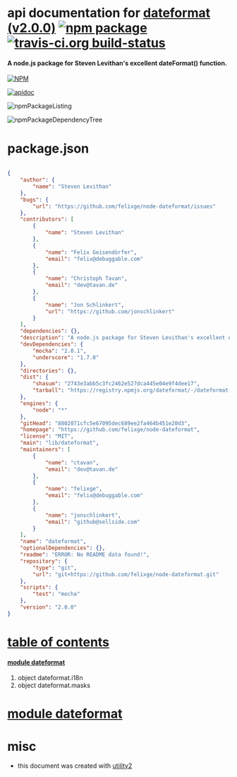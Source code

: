 # api documentation for  [dateformat (v2.0.0)](https://github.com/felixge/node-dateformat)  [![npm package](https://img.shields.io/npm/v/npmdoc-dateformat.svg?style=flat-square)](https://www.npmjs.org/package/npmdoc-dateformat) [![travis-ci.org build-status](https://api.travis-ci.org/npmdoc/node-npmdoc-dateformat.svg)](https://travis-ci.org/npmdoc/node-npmdoc-dateformat)
#### A node.js package for Steven Levithan's excellent dateFormat() function.

[![NPM](https://nodei.co/npm/dateformat.png?downloads=true)](https://www.npmjs.com/package/dateformat)

[![apidoc](https://npmdoc.github.io/node-npmdoc-dateformat/build/screenCapture.buildNpmdoc.browser.%2Fhome%2Ftravis%2Fbuild%2Fnpmdoc%2Fnode-npmdoc-dateformat%2Ftmp%2Fbuild%2Fapidoc.html.png)](https://npmdoc.github.io/node-npmdoc-dateformat/build/apidoc.html)

![npmPackageListing](https://npmdoc.github.io/node-npmdoc-dateformat/build/screenCapture.npmPackageListing.svg)

![npmPackageDependencyTree](https://npmdoc.github.io/node-npmdoc-dateformat/build/screenCapture.npmPackageDependencyTree.svg)



# package.json

```json

{
    "author": {
        "name": "Steven Levithan"
    },
    "bugs": {
        "url": "https://github.com/felixge/node-dateformat/issues"
    },
    "contributors": [
        {
            "name": "Steven Levithan"
        },
        {
            "name": "Felix Geisendörfer",
            "email": "felix@debuggable.com"
        },
        {
            "name": "Christoph Tavan",
            "email": "dev@tavan.de"
        },
        {
            "name": "Jon Schlinkert",
            "url": "https://github.com/jonschlinkert"
        }
    ],
    "dependencies": {},
    "description": "A node.js package for Steven Levithan's excellent dateFormat() function.",
    "devDependencies": {
        "mocha": "2.0.1",
        "underscore": "1.7.0"
    },
    "directories": {},
    "dist": {
        "shasum": "2743e3abb5c3fc2462e527dca445e04e9f4dee17",
        "tarball": "https://registry.npmjs.org/dateformat/-/dateformat-2.0.0.tgz"
    },
    "engines": {
        "node": "*"
    },
    "gitHead": "8802071cfc5e67095dec689ee2fa464b451e20d3",
    "homepage": "https://github.com/felixge/node-dateformat",
    "license": "MIT",
    "main": "lib/dateformat",
    "maintainers": [
        {
            "name": "ctavan",
            "email": "dev@tavan.de"
        },
        {
            "name": "felixge",
            "email": "felix@debuggable.com"
        },
        {
            "name": "jonschlinkert",
            "email": "github@sellside.com"
        }
    ],
    "name": "dateformat",
    "optionalDependencies": {},
    "readme": "ERROR: No README data found!",
    "repository": {
        "type": "git",
        "url": "git+https://github.com/felixge/node-dateformat.git"
    },
    "scripts": {
        "test": "mocha"
    },
    "version": "2.0.0"
}
```



# <a name="apidoc.tableOfContents"></a>[table of contents](#apidoc.tableOfContents)

#### [module dateformat](#apidoc.module.dateformat)
1.  object <span class="apidocSignatureSpan">dateformat.</span>i18n
1.  object <span class="apidocSignatureSpan">dateformat.</span>masks



# <a name="apidoc.module.dateformat"></a>[module dateformat](#apidoc.module.dateformat)



# misc
- this document was created with [utility2](https://github.com/kaizhu256/node-utility2)
